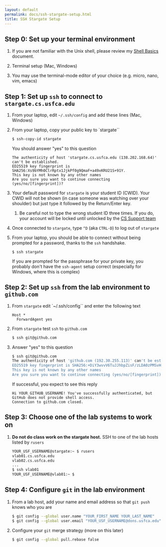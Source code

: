 ```yaml
---
layout: default
permalink: docs/ssh-stargate-setup.html
title: SSH Stargate Setup
---
```


## Step 0: Set up your terminal environment

1. If you are not familiar with the Unix shell, please review my [Shell Basics](https://github.com/usfca-cs-tools/docs/blob/main/shell-basics.md) document.
1. Terminal setup (<a onclick="toggle_display('terminal_mac')">Mac</a>, <a onclick="toggle_display('terminal_win')">Windows</a>)

    <div id="terminal_mac" class="div-toggle" style="display:none" markdown=1>
    For Mac:
    - Apple's Terminal app should work ok
    - I prefer [iTerm2](https://iterm2.com/) because it works well with my preferred terminal-mode editor, [micro](https://iterm2.com/)
    </div>

    <div id="terminal_win" class="div-toggle" style="display:none" markdown=1>
    For Windows:
    - I recommend using [Git For Windows](https://gitforwindows.org/). Git Bash offers a Unix-like shell environment.
    - If you already have [Windows Subsystem for Linux](https://learn.microsoft.com/en-us/windows/wsl/install), that's also fine
    </div>

1. You may use the terminal-mode editor of your choice (e.g. micro, nano, vim, emacs)
## Step 1: Set up `ssh` to connect to `stargate.cs.usfca.edu`

1. From your laptop, edit `~/.ssh/config` and add these lines (<a onclick="toggle_display('config_mac')">Mac</a>, <a onclick="toggle_display('config_win')">Windows</a>)

    <div id="config_mac" class="div-toggle" style="display:none" markdown=1>
    For Mac:
    ```
    Host stargate
      AddKeysToAgent yes
      ForwardAgent yes
      # HostName 138.202.168.64
      HostName stargate.cs.usfca.edu
      User YOUR_USF_USERNAME
      UseKeychain yes
    ```
    </div>

    <div id="config_win" class="div-toggle" style="display:none" markdown=1>
    For Windows:
    ```
    Host stargate
      AddKeysToAgent yes
      ForwardAgent yes
      #  HostName 138.202.168.64
      HostName stargate.cs.usfca.edu
      User YOUR_USF_USERNAME
    ```
    </div>

1. From your laptop, copy your public key to `stargate``
    ```sh
    $ ssh-copy-id stargate
    ```
    You should answer "yes" to this question
    ```
    The authenticity of host 'stargate.cs.usfca.edu (138.202.168.64)' can't be established.
    ED25519 key fingerprint is SHA256:Xs9bYMh0ClrRptx1JjkPf0g9QmaF+a49xKRU21S+91Y.
    This key is not known by any other names
    Are you sure you want to continue connecting (yes/no/[fingerprint])?
    ```
    
1. Your default password for `stargate` is your student ID (CWID). Your CWID will not be shown (in case someone was watching over your shoulder) but just type it followed by the Return/Enter key.
    1. Be careful not to type the wrong student ID three times. If you do, your account will be locked until unlocked by the [CS Support team](mailto:support@cs.usfca.edu)

1. Once connected to `stargate`, type `^D` (aka `CTRL-D`) to log out of `stargate`

1. From your laptop, you should be able to connect without being prompted for a password, thanks to the `ssh` handshake. 
    ```
    $ ssh stargate
    ```
    
    If you are prompted for the passphrase for your private key, you probably don't have the `ssh-agent` setup correct (especially for Windows, where this is complex)

## Step 2: Set up `ssh` from the lab environment to `github.com`

1. From `stargate` edit `~/.ssh/config`` and enter the following text
    ```ssh
    Host *
      ForwardAgent yes
    ```
1. From `stargate` test `ssh` to `github.com`
    ```sh
    $ ssh git@github.com
    ```
1. Answer "yes" to this question
    ```sh
    $ ssh git@github.com
    The authenticity of host 'github.com (192.30.255.113)' can't be established.
    ED25519 key fingerprint is SHA256:+DiY3wvvV6TuJJhbpZisF/zLDA0zPMSvHdkr4UvCOqU.
    This key is not known by any other names
    Are you sure you want to continue connecting (yes/no/[fingerprint])?
    ```
    If successful, you expect to see this reply
    ```
    Hi YOUR_GITHUB_USERNAME! You've successfully authenticated, but GitHub does not provide shell access.
    Connection to github.com closed.
    ```

## Step 3: Choose one of the lab systems to work on
1. **Do not do class work on the stargate host.** SSH to one of the lab hosts listed by `rusers`
    ```sh
    YOUR_USF_USERNAME@stargate:~ $ rusers
    vlab01.cs.usfca.edu
    vlab02.cs.usfca.edu
    ...
    $ ssh vlab01
    YOUR_USF_USERNAME@vlab01:~ $ 
    ```

## Step 4: Configure `git` in the lab environment

1. From a lab host, add your name and email address so that `git push` knows who you are
    ```sh
    $ git config --global user.name "YOUR_FIRST_NAME YOUR_LAST_NAME"
    $ git config --global user.email "YOUR_USF_USERNAME@dons.usfca.edu"
    ```
1. Configure your `git` merge strategy (more on this later)
    ```sh
    $ git config --global pull.rebase false
    ```

<script>
    function toggle_display(id_name) {
        var e = document.getElementById(id_name);
        if (e.style.display === "none") {
            e.style.display = "block";
        } else {
            e.style.display = "none";
        }
    }
</script>
